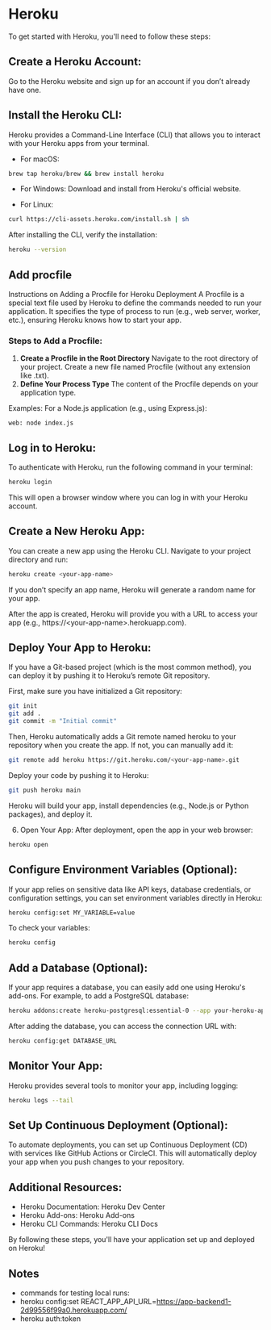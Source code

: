 # Heroku
To get started with Heroku, you'll need to follow these steps:
## Create a Heroku Account:
Go to the Heroku website and sign up for an account if you don’t already have one.

## Install the Heroku CLI:
Heroku provides a Command-Line Interface (CLI) that allows you to interact with your Heroku apps from your terminal.

* For macOS:
```bash
brew tap heroku/brew && brew install heroku
```
* For Windows: Download and install from Heroku's official website.

* For Linux:
```bash
curl https://cli-assets.heroku.com/install.sh | sh
```

After installing the CLI, verify the installation:

```bash
heroku --version
```

## Add procfile
Instructions on Adding a Procfile for Heroku Deployment
A Procfile is a special text file used by Heroku to define the commands needed to run your application. It specifies the type of process to run (e.g., web server, worker, etc.), ensuring Heroku knows how to start your app.

### Steps to Add a Procfile:
1. **Create a Procfile in the Root Directory**
Navigate to the root directory of your project.
Create a new file named Procfile (without any extension like .txt).
2. **Define Your Process Type**
The content of the Procfile depends on your application type.

Examples:
For a Node.js application (e.g., using Express.js):

```plaintext
web: node index.js
```

## Log in to Heroku:
To authenticate with Heroku, run the following command in your terminal:

```bash
heroku login
```
This will open a browser window where you can log in with your Heroku account.

## Create a New Heroku App:
You can create a new app using the Heroku CLI. Navigate to your project directory and run:

```bash
heroku create <your-app-name>
```
If you don’t specify an app name, Heroku will generate a random name for your app.

After the app is created, Heroku will provide you with a URL to access your app (e.g., https://\<your-app-name\>.herokuapp.com).

## Deploy Your App to Heroku:
If you have a Git-based project (which is the most common method), you can deploy it by pushing it to Heroku’s remote Git repository.

First, make sure you have initialized a Git repository:

```bash
git init
git add .
git commit -m "Initial commit"
```

Then, Heroku automatically adds a Git remote named heroku to your repository when you create the app. If not, you can manually add it:

```bash
git remote add heroku https://git.heroku.com/<your-app-name>.git
```

Deploy your code by pushing it to Heroku:

```bash
git push heroku main
```
Heroku will build your app, install dependencies (e.g., Node.js or Python packages), and deploy it.

6. Open Your App:
After deployment, open the app in your web browser:

```bash
heroku open
```

## Configure Environment Variables (Optional):
If your app relies on sensitive data like API keys, database credentials, or configuration settings, you can set environment variables directly in Heroku:
```bash
heroku config:set MY_VARIABLE=value
```

To check your variables:
```bash
heroku config
```

## Add a Database (Optional):
If your app requires a database, you can easily add one using Heroku's add-ons. For example, to add a PostgreSQL database:

```bash
heroku addons:create heroku-postgresql:essential-0 --app your-heroku-app
```

After adding the database, you can access the connection URL with:
```bash
heroku config:get DATABASE_URL
```

## Monitor Your App:
Heroku provides several tools to monitor your app, including logging:
```bash
heroku logs --tail
```

## Set Up Continuous Deployment (Optional):
To automate deployments, you can set up Continuous Deployment (CD) with services like GitHub Actions or CircleCI. This will automatically deploy your app when you push changes to your repository.

## Additional Resources:
* Heroku Documentation: Heroku Dev Center
* Heroku Add-ons: Heroku Add-ons
* Heroku CLI Commands: Heroku CLI Docs

By following these steps, you'll have your application set up and deployed on Heroku!

## Notes 
* commands for testing local runs:
* heroku config:set REACT_APP_API_URL=https://app-backend1-2d99556f99a0.herokuapp.com/
* heroku auth:token